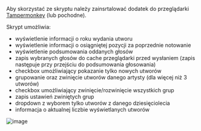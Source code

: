 Aby skorzystać ze skryptu należy zainsrtalować dodatek do przeglądarki [Tampermonkey](https://www.tampermonkey.net) (lub pochodne).

Skrypt umożliwia:
- wyświetlenie informacji o roku wydania utworu
- wyświetlenie informacji o osiągniętej pozycji za poprzednie notowanie
- wyświetlenie podsumowania oddanych głosów
- zapis wybranych głosów do cache przeglądarki przed wysłaniem (zapis następuje przy przejściu do podsumowania głosowania)
- checkbox umożliwiający pokazanie tylko nowych utworów
- grupowanie oraz zwinięcie utworów danego artysty (dla więcej niż 3 utworów)
- checkbox umożliwiający zwinięcie/rozwinięcie wszystkich grup
- zapis ustawień zwiniętych grup
- dropdown z wyborem tylko utworów z danego dziesięciolecia
- informacja o aktualnej liczbie wyświetlanych utworów

![image](https://user-images.githubusercontent.com/20903336/228565202-34d15e06-d1d6-4c1c-9db6-fe06df6cc63e.png)
